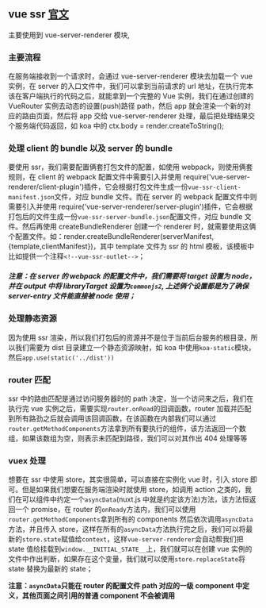 ## vue ssr [官文](https://ssr.vuejs.org/zh/guide/)

主要使用到 vue-server-renderer 模块,

### 主要流程

在服务端接收到一个请求时，会通过 vue-server-renderer 模块去加载一个 vue 实例，在 server 的入口文件中，我们可以拿到当前请求的 url 地址，在执行完本该在客户端执行的代码之后，就能拿到一个完整的 Vue 实例，我们在通过创建的 VueRouter 实例去动态的设置(push)路径 path，然后 app 就会渲染一个新的对应的路由页面，然后将 app 交给 vue-server-renderer 处理，最后把处理结果交个服务端代码返回，如 koa 中的 ctx.body = render.createToString();

### 处理 client 的 bundle 以及 server 的 bundle

要使用 ssr，我们需要配置俩套打包文件的配置，如使用 webpack，则使用俩套规则，在 client 的 webpack 配置文件中需要引入并使用 require('vue-server-renderer/client-plugin')插件，它会根据打包文件生成一份`vue-ssr-client-manifest.json`文件，对应 bundle 文件。而在 server 的 webpack 配置文件中则需要引入并使用 require('vue-server-renderer/server-plugin')插件，它会根据打包后的文件生成一份`vue-ssr-server-bundle.json`配置文件，对应 bundle 文件。然后再使用 createBundleRenderer 创建一个 renderer 时，就需要使用这俩个配置文件。如：render.createBundleRenderer(serverManifest, {template,clientManifest})，其中 template 文件为 ssr 的 html 模板，该模板中比如提供一个注释`<!--vue-ssr-outlet-->`；

##### 注意：在 server 的 webpack 的配置文件中，我们需要将 target 设置为 node，并在 output 中将 libraryTarget 设置为`commonjs2`, 上述俩个设置都是为了确保 server-entry 文件能直接被 node 使用；

### 处理静态资源

因为使用 ssr 渲染，所以我们打包后的资源并不是位于当前后台服务的根目录，所以我们需要为 dist 目录建立一个静态资源映射，如 koa 中使用`koa-static`模块，然后`app.use(static('../dist'))`

### router 匹配

ssr 中的路由匹配是通过访问服务器时的 path 决定，当一个访问来之后，我们在执行完 vue 实例之后，需要实现`router.onRead`的回调函数，router 加载并匹配到所有路劲之后就会调用该回调函数，在该函数在内部我们可以通过`router.getMethodComponents`方法拿到所有要执行的组件，该方法返回一个数组，如果该数组为空，则表示未匹配到路径，我们可以对其作出 404 处理等等

### vuex 处理

想要在 ssr 中使用 store，其实很简单，可以直接在实例化 vue 时，引入 store 即可。但是如果我们想要在服务端渲染时就使用 store，如调用 action 之类的，我们在可以组件中约定一个`asyncData`(nuxt.js 中就是约定该方法)方法，该方法恒返回一个 promise，在 router 的`onReady`方法内，我们可以使用`router.getMethodComponents`拿到所有的 components 然后依次调用`asyncData`方法，并且传入 store，这样在所有的`asyncData`方法执行完之后，我们可以将最新的`store.state`赋值给`context`，这样`vue-server-renderer`会自动帮我们把 state 值给挂载到`window.__INITIAL_STATE__`上，我们就可以在创建 vue 实例的文件中作出判断，如果存在这个变量，我们就可以使用`store.replaceState`将 state 替换为最新的 state；

**注意：`asyncData`只能在 router 的配置文件 path 对应的一级 component 中定义，其他页面之间引用的普通 component 不会被调用**
